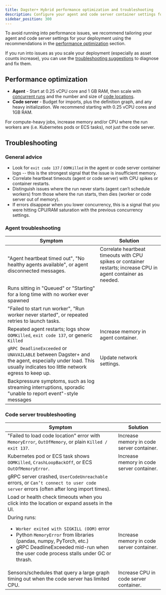```yaml
---
title: Dagster+ Hybrid performance optimization and troubleshooting
description: Configure your agent and code server container settings for optimal performance of your Dagster+ deployment.
sidebar_position: 300
---
```


To avoid running into performance issues, we recommend tailoring your agent and code server settings for your deployment using the recommendations in the [performance optimization](#performance-optimization) section.

If you run into issues as you scale your deployment (especially as asset counts increase), you can use the [troubleshooting suggestions](#troubleshooting) to diagnose and fix them.

## Performance optimization

* **Agent** - Start at 0.25 vCPU core and 1 GB RAM, then scale with [concurrent runs](/guides/operate/managing-concurrency) and the number and size of [code locations](/deployment/code-locations/dagster-plus-code-locations).
* **Code server** - Budget for imports, plus the definition graph, and any heavy initialization. We recommend starting with 0.25 vCPU cores and 1GB RAM.

For compute-heavy jobs, increase memory and/or CPU where the run workers are (i.e. Kubernetes pods or ECS tasks), not just the code server.

## Troubleshooting

### General advice

* Look for `exit code 137` / `OOMKilled` in the agent or code server container logs -- this is the strongest signal that the issue is insufficient memory.
* Correlate heartbeat timeouts (agent or code server) with CPU spikes or container restarts.
* Distinguish issues where the run never starts (agent can’t schedule workers) from those where the run starts, then dies (worker or code server out of memory).
* If errors disappear when you lower concurrency, this is a signal that you were hitting CPU/RAM saturation with the previous concurrency settings.

### Agent troubleshooting

| Symptom | Solution |
|---------|----------|
| "Agent heartbeat timed out", "No healthy agents available", or agent disconnected messages. | Correlate heartbeat timeouts with CPU spikes or container restarts; increase CPU in agent container as needed. |
| Runs sitting in "Queued" or "Starting" for a long time with no worker ever spawned | |
| "Failed to start run worker", "Run worker never started", or repeated retries to launch tasks. | |
| Repeated agent restarts; logs show `OOMKilled`, `exit code 137`, or generic `Killed` | Increase memory in agent container. |
| `gRPC DeadlineExceeded` or `UNAVAILABLE` between Dagster+ and the agent, especially under load. This usually indicates too little network egress to keep up. | Update network settings. |
| Backpressure symptoms, such as log streaming interruptions, sporadic "unable to report event"-style messages | |

### Code server troubleshooting

| Symptom | Solution |
|---------|----------|
| "Failed to load code location" error with `MemoryError`, `OutOfMemory`, or plain `Killed / exit 137`. | Increase memory in code server container. |
| Kubernetes pod or ECS task shows `OOMKilled`, `CrashLoopBackOff`, or ECS `OutOfMemoryError`. | Increase memory in code server container. |
| gRPC server crashed, `UserCodeUnreachable` errors, or `Can’t connect to user code server` errors (often after long import times). | |
| Load or health check timeouts when you click into the location or expand assets in the UI. | |
| During runs:<br /><ul><li>`Worker exited with SIGKILL (OOM)` error</li><li>Python `MemoryError` from libraries (pandas, numpy, PyTorch, etc.)</li><li>gRPC DeadlineExceeded mid-run when the user code process stalls under GC or thrash.</li></ul> | Increase memory in code server container. |
| Sensors/schedules that query a large graph timing out when the code server has limited CPU. | Increase CPU in code server container. |